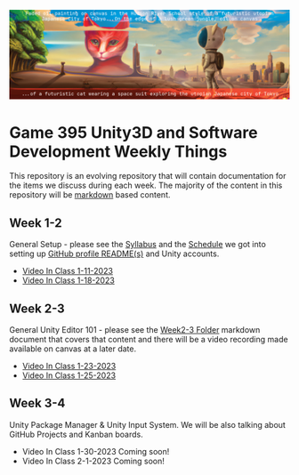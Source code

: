 ![When cats rule the utopian Japanese City of Tokyo](./images/Spring2023.png)

# Game 395 Unity3D and Software Development Weekly Things

This repository is an evolving repository that will contain documentation for the items we discuss during each week. The majority of the content in this repository will be [markdown](https://markdownguide.org) based content.

## Week 1-2

General Setup - please see the [Syllabus](https://github.com/JShull/GAME395_Unity/blob/main/Docs/Syllabus.md) and the [Schedule](https://github.com/JShull/GAME395_Unity/blob/main/Docs/Schedule.md) we got into setting up [GitHub profile README(s)](https://docs.github.com/en/account-and-profile/setting-up-and-managing-your-github-profile/customizing-your-profile/managing-your-profile-readme) and Unity accounts.

* [Video In Class 1-11-2023](https://youtu.be/z-M3p9AXb_k)
* [Video In Class 1-18-2023](https://youtu.be/9KX-0JFXWqk)

## Week 2-3

General Unity Editor 101 - please see the [Week2-3 Folder](./Week2_3/Week3_Spring2023.md) markdown document that covers that content and there will be a video recording made available on canvas at a later date.

* [Video In Class 1-23-2023](https://youtu.be/MEyLgRmJ5Fc)
* [Video In Class 1-25-2023](https://www.youtube.com/watch?v=9GAPnu-27xA)

## Week 3-4

Unity Package Manager & Unity Input System. We will be also talking about GitHub Projects and Kanban boards.

* Video In Class 1-30-2023 Coming soon!
* Video In Class 2-1-2023 Coming soon!
